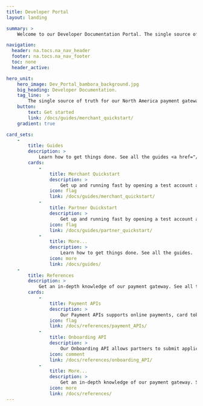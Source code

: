 ```yaml
---
title: Developer Portal
layout: landing

summary: >
    Welcome to our Developer Documentation Portal. The single source of truth for our North America payment gateway.

navigation:
  header: na.tocs.na_nav_header
  footer: na.tocs.na_nav_footer
  toc: none
  header_active:

hero_unit:
    hero_image: Dev_Portal_bambora_background.jpg
    big_heading: Developer Documentation.
    tag_line:  >
        The single source of truth for our North America payment gateway.
    button:
        text: Get started
        link: /docs/guides/merchant_quickstart/
    gradient: true

card_sets:
    -  
        title: Guides
        description: >
            Learn how to get things done. See all the guides <a href="/docs/guides">here.</a>
        cards:
            -
                title: Merchant Quickstart
                description: >
                    Get up and running fast by opening a test account and hitting a few of our API endpoints.
                icon: flag
                link: /docs/guides/merchant_quickstart/
            -
                title: Partner Quickstart
                description: >
                    Get up and running fast by opening a test account and hitting a few of our API endpoints.
                icon: flag
                link: /docs/guides/partner_quickstart/
            -
                title: More...
                description: >
                    Learn how to get things done. See all the guides.
                icon: more
                link: /docs/guides/
    -
        title: References
        description: >
            Get an in-depth knowledge of our payment gateway. See all the references <a href="/docs/references">here.</a>
        cards:
            -
                title: Payment APIs
                description: >
                    Our Payment APIs supports online payments, card tokenization, payment profiles and reporting.
                icon: flag
                link: /docs/references/payment_APIs/
            -
                title: Onboarding API
                description: >
                    Our Onboarding API allows partners to submit applications on behalf of new sub-merchants.
                icon: comment
                link: /docs/references/onboarding_API/
            -
                title: More...
                description: >
                    Get an in-depth knowledge of our payment gateway. See all the references.
                icon: more
                link: /docs/references/
---
```


